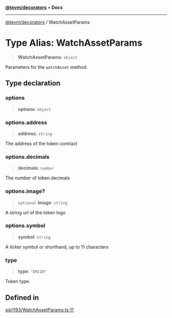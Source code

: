 [**@tevm/decorators**](../README.md) • **Docs**

***

[@tevm/decorators](../globals.md) / WatchAssetParams

# Type Alias: WatchAssetParams

> **WatchAssetParams**: `object`

Parameters for the `watchAsset` method.

## Type declaration

### options

> **options**: `object`

### options.address

> **address**: `string`

The address of the token contract

### options.decimals

> **decimals**: `number`

The number of token decimals

### options.image?

> `optional` **image**: `string`

A string url of the token logo

### options.symbol

> **symbol**: `string`

A ticker symbol or shorthand, up to 11 characters

### type

> **type**: `"ERC20"`

Token type.

## Defined in

[eip1193/WatchAssetParams.ts:11](https://github.com/qbzzt/tevm-monorepo/blob/main/packages/decorators/src/eip1193/WatchAssetParams.ts#L11)
